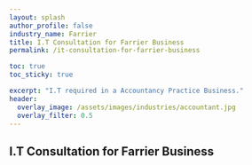 ```yaml
---
layout: splash 
author_profile: false 
industry_name: Farrier
title: I.T Consultation for Farrier Business
permalink: /it-consultation-for-farrier-business

toc: true
toc_sticky: true

excerpt: "I.T required in a Accountancy Practice Business."
header:
  overlay_image: /assets/images/industries/accountant.jpg
  overlay_filter: 0.5 
---
```


## I.T Consultation for Farrier Business